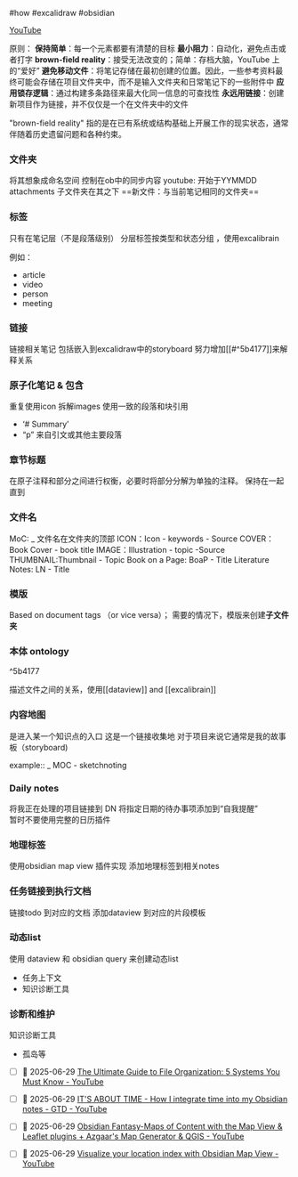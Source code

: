 #how #excalidraw #obsidian

[YouTube](https://www.youtube.com/redirect?event=video_description&redir_token=QUFFLUhqbUdyZGlZNWZobFFiMXg2VDNTeGlheXBZYlZ1d3xBQ3Jtc0tsbl9wYTZKUnltc1lIbm9ubTBUMzZMcDN6MlZUNzdQYndJUm85NmlnUHhGQnhlX2tmVUc3SzNDd1JfcUd0SFRPRFQ3X2gwS3JyVGJULW8yRGp4aUVnTWxPTE1ueDhyS1RLQ0lZRC1raW9DaDgyWnJQWQ&q=https%3A%2F%2Fexcalidraw.com%2F%23json%3D6bjuGFTg5O7LF69Cs6Luo%2Cws7U8EUZNiMffyl4wlMKng&v=nJ660t5ku9A)

原则：
**保持简单**：每一个元素都要有清楚的目标
**最小阻力**：自动化，避免点击或者打字
**brown-field reality**：接受无法改变的；简单：存档大脑，YouTube 上的“爱好”
**避免移动文件**：将笔记存储在最初创建的位置。因此，一些参考资料最终可能会存储在项目文件夹中，而不是输入文件夹和日常笔记下的一些附件中
**应用锁存逻辑**：通过构建多条路径来最大化同一信息的可查找性
**永远用链接**：创建新项目作为链接，并不仅仅是一个在文件夹中的文件

"brown-field reality" 指的是在已有系统或结构基础上开展工作的现实状态，通常伴随着历史遗留问题和各种约束。


### 文件夹 
将其想象成命名空间
控制在ob中的同步内容
youtube: 开始于YYMMDD
attachments 子文件夹在其之下
==新文件：与当前笔记相同的文件夹==


### 标签
只有在笔记层（不是段落级别）
分层标签按类型和状态分组 ，使用excalibrain

例如：
- article
- video
- person
- meeting


### 链接

链接相关笔记
包括嵌入到excalidraw中的storyboard
努力增加[[#^5b4177]]来解释关系


### 原子化笔记 & 包含
重复使用icon
拆解images
使用一致的段落和块引用
- ‘# Summary’
- “p” 来自引文或其他主要段落


### 章节标题
在原子注释和部分之间进行权衡，必要时将部分分解为单独的注释。
保持在一起直到











### 文件名
MoC: _ 文件名在文件夹的顶部
ICON：Icon - keywords - Source
COVER：Book Cover - book title
IMAGE：Illustration - topic -Source
THUMBNAIL:Thumbnail - Topic
Book on a Page: BoaP - Title
Literature Notes: LN - Title

### 模版

Based on document tags （or vice versa）；
需要的情况下，模版来创建**子文件夹**


### 本体 ontology

^5b4177

描述文件之间的关系，使用[[dataview]] and [[excalibrain]]


### 内容地图
是进入某一个知识点的入口
这是一个链接收集地
对于项目来说它通常是我的故事板（storyboard)

example:: _ MOC - sketchnoting



### Daily notes
将我正在处理的项目链接到 DN
将指定日期的待办事项添加到“自我提醒”  
暂时不要使用完整的日历插件


### 地理标签
使用obsidian map view 插件实现
添加地理标签到相关notes


### 任务链接到执行文档
链接todo 到对应的文档
添加dataview 到对应的片段模板

### 动态list
使用 dataview 和 obsidian query 来创建动态list
- 任务上下文
- 知识诊断工具

### 诊断和维护
知识诊断工具
- 孤岛等




- [ ] 📅 2025-06-29 [The Ultimate Guide to File Organization: 5 Systems You Must Know - YouTube](https://www.youtube.com/watch?v=WtKeeDYA_2I)
- [ ] 📅 2025-06-29  [IT'S ABOUT TIME - How I integrate time into my Obsidian notes - GTD - YouTube](https://www.youtube.com/watch?v=qIKg_1FNUgk)
- [ ] 📅 2025-06-29 [Obsidian Fantasy-Maps of Content with the Map View & Leaflet plugins + Azgaar's Map Generator & QGIS - YouTube](https://www.youtube.com/watch?v=rL6y25o__Hs)
- [ ] 📅 2025-06-29 [Visualize your location index with Obsidian Map View - YouTube](https://www.youtube.com/watch?v=g9QOHaAqhXc)






















